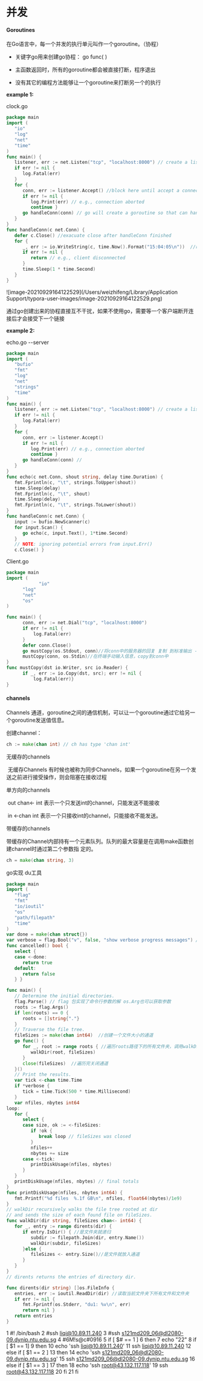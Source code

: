 # 并发



#### Goroutines

在Go语言中，每一个并发的执行单元叫作一个goroutine。（协程）

* 关键字go用来创建go协程： go func( )

* 主函数返回时，所有的goroutine都会被直接打断，程序退出
* 没有其它的编程方法能够让一个goroutine来打断另一个的执行

**example 1:**

clock.go

```go
package main
import (
   "io"
   "log"
   "net"
   "time"
)
func main() {
   listener, err := net.Listen("tcp", "localhost:8000") // create a listener to licten to port 8000
   if err != nil {
      log.Fatal(err)
   }
   for {
      conn, err := listener.Accept() //block here until accept a connection
      if err != nil {
         log.Print(err) // e.g., connection aborted
         continue }
      go handleConn(conn) // go will create a goroutine so that can handle many connection
   }
}
func handleConn(c net.Conn) {
   defer c.Close() //exacuate close after handleConn finished
   for {
      _, err := io.WriteString(c, time.Now().Format("15:04:05\n"))  //reponse time to client and client will keep print time
      if err != nil {
         return // e.g., client disconnected
      }
      time.Sleep(1 * time.Second)
   }
}
```

![image-20210929164122529](/Users/weizhifeng/Library/Application Support/typora-user-images/image-20210929164122529.png)

通过go创建出来的协程直接互不干扰，如果不使用go，需要等一个客户端断开连接后才会接受下一个链接

**example 2:**

echo.go --server

```go
package main
import (
   "bufio"
   "fmt"
   "log"
   "net"
   "strings"
   "time"
)
func main() {
   listener, err := net.Listen("tcp", "localhost:8000") // create a listener to licten to port 8000
   if err != nil {
      log.Fatal(err)
   }
   for {
      conn, err := listener.Accept() 
      if err != nil {
         log.Print(err) // e.g., connection aborted
         continue }
      go handleConn(conn) // 
   }
}
func echo(c net.Conn, shout string, delay time.Duration) {
   fmt.Fprintln(c, "\t", strings.ToUpper(shout))
   time.Sleep(delay)
   fmt.Fprintln(c, "\t", shout)
   time.Sleep(delay)
   fmt.Fprintln(c, "\t", strings.ToLower(shout))
}
func handleConn(c net.Conn) {
   input := bufio.NewScanner(c)
   for input.Scan() {
      go echo(c, input.Text(), 1*time.Second)
   }
   // NOTE: ignoring potential errors from input.Err()
   c.Close() }
```

Client.go

```go
package main
import ( 
			"io"
      "log"
      "net"
      "os"
)

func main() {
      conn, err := net.Dial("tcp", "localhost:8000")
      if err != nil {
          log.Fatal(err)
      }
      defer conn.Close()
      go mustCopy(os.Stdout, conn)//将conn中的服务器的回复 复制 到标准输出 --echo
      mustCopy(conn, os.Stdin)//在终端手动输入信息，copy到conn中
}
func mustCopy(dst io.Writer, src io.Reader) {
      if _, err := io.Copy(dst, src); err != nil {
          log.Fatal(err)}
}
```



#### channels

Channels 通道，goroutine之间的通信机制，可以让一个goroutine通过它给另一个goroutine发送值信息。

创建channel：

```go
ch := make(chan int) // ch has type 'chan int'
```

无缓存的channels

​	无缓存Channels 有时候也被称为同步Channels，如果一个goroutine在另一个发送之前进行接受操作，则会阻塞在接收过程

单方向的channels

​	out  chan<- int 表示一个只发送int的channel，只能发送不能接收

​	in <-chan int 表示一个只接收int的channel，只能接收不能发送。

带缓存的channels

​	带缓存的Channel内部持有一个元素队列。队列的最大容量是在调用make函数创建channel时通过第二个参数指 定的。

```go
ch = make(chan string, 3)
```

go实现 du工具

```go
package main
import (
   "flag"
   "fmt"
   "io/ioutil"
   "os"
   "path/filepath"
   "time"
)
var done = make(chan struct{})
var verbose = flag.Bool("v", false, "show verbose progress messages") //增加一个命令行参数 v
func cancelled() bool {
   select {
   case <-done:
      return true
   default:
      return false
   } }

func main() {
   // Determine the initial directories.
   flag.Parse() // flag 包实现了命令行参数的解 os.Arg也可以获取参数
   roots := flag.Args()
   if len(roots) == 0 {
      roots = []string{"."}
   }
   // Traverse the file tree.
   fileSizes := make(chan int64)  //创建一个文件大小的通道
   go func() {
      for _, root := range roots { //遍历roots路径下的所有文件夹，调用walkDir去递归遍历
         walkDir(root, fileSizes)
      }
      close(fileSizes)  //遍历完关闭通道
   }()
   // Print the results.
   var tick <-chan time.Time
   if *verbose {
      tick = time.Tick(500 * time.Millisecond)
   }
   var nfiles, nbytes int64
loop:
   for {
      select {
      case size, ok := <-fileSizes:
         if !ok {
            break loop // fileSizes was closed
         }
         nfiles++
         nbytes += size
      case <-tick:
         printDiskUsage(nfiles, nbytes)
      }
   }
   printDiskUsage(nfiles, nbytes) // final totals
}
func printDiskUsage(nfiles, nbytes int64) {
   fmt.Printf("%d files  %.1f GB\n", nfiles, float64(nbytes)/1e9)
}
// walkDir recursively walks the file tree rooted at dir
// and sends the size of each found file on fileSizes.
func walkDir(dir string, fileSizes chan<- int64) {
   for _, entry := range dirents(dir) {
      if entry.IsDir() { //是文件夹就递归
         subdir := filepath.Join(dir, entry.Name())
         walkDir(subdir, fileSizes)
      }else {
         fileSizes <- entry.Size()//是文件就放入通道
      }
   }
}
// dirents returns the entries of directory dir.

func dirents(dir string) []os.FileInfo {
   entries, err := ioutil.ReadDir(dir) //读取当前文件夹下所有文件和文件夹
   if err != nil {
      fmt.Fprintf(os.Stderr, "du1: %v\n", err)
      return nil }
   return entries
}
```

1 #! /bin/bash
  2 #ssh liqi@10.89.11.240
  3 #ssh s121md209_06@dl2080-09.dynip.ntu.edu.sg
  4 #6M!s@c#0916
  5 if [ $# == 1 ]
  6 then
  7     echo "22"
  8     if [ $1 == 1]
  9     then
 10         echo 'ssh liqi@10.89.11.240'
 11         ssh liqi@10.89.11.240
 12     else if [ $1 == 2 ]
 13     then
 14         echo 'ssh s121md209_06@dl2080-09.dynip.ntu.edu.sg'
 15         ssh s121md209_06@dl2080-09.dynip.ntu.edu.sg
 16     else if [ $1 == 3 ]
 17     then
 18         echo 'ssh root@43.132.117.118'
 19         ssh root@43.132.117.118
 20     fi
 21 fi
